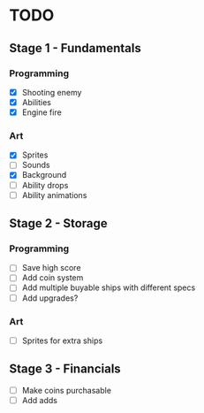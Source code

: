 # TODO

## Stage 1 - Fundamentals

### Programming

- [x] Shooting enemy
- [x] Abilities
- [x] Engine fire

### Art

- [x] Sprites
- [ ] Sounds
- [x] Background
- [ ] Ability drops
- [ ] Ability animations

## Stage 2 - Storage

### Programming

- [ ] Save high score
- [ ] Add coin system
- [ ] Add multiple buyable ships with different specs
- [ ] Add upgrades?

### Art

- [ ] Sprites for extra ships

## Stage 3 - Financials

- [ ] Make coins purchasable
- [ ] Add adds
